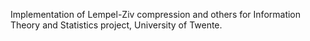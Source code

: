 Implementation of Lempel-Ziv compression and others for Information Theory and Statistics project, University of Twente.
